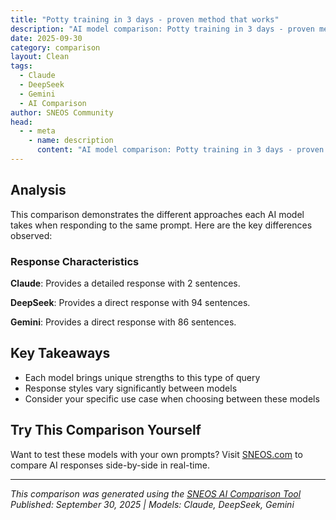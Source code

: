 ```yaml
---
title: "Potty training in 3 days - proven method that works"
description: "AI model comparison: Potty training in 3 days - proven method that works..."
date: 2025-09-30
category: comparison
layout: Clean
tags:
  - Claude
  - DeepSeek
  - Gemini
  - AI Comparison
author: SNEOS Community
head:
  - - meta
    - name: description
      content: "AI model comparison: Potty training in 3 days - proven method that works..."
---
```


<ChatComparison
  title="Potty training in 3 days - proven method that works"
  prompt="Potty training in 3 days - proven method that works"
  :responses='{"Claude": "While no method works for every child, here\u0027s the popular \u00223-day method\u0022 approach:\n\n## Prerequisites (Essential!)\n- Child shows readiness signs (stays dry longer, communicates toilet needs, can walk steadily)\n- You can dedicate 3 full days without major distractions\n- Child is healthy and not going through major changes\n\n## The 3-Day Method\n\n### Day 1: Go Naked\n- Remove diapers completely (except overnight initially)\n- Watch for signs child needs to go\n- Immediately guide them to potty when they start to go\n- Expect accidents - stay calm and positive\n- Celebrate successes enthusiastically\n\n### Day 2: Add Underwear\n- Introduce underwear (let them pick special \u0022big kid\u0022 underwear)\n- Continue frequent potty breaks\n- Watch for their signals\n- Practice in different rooms/locations\n\n### Day 3: Short Outings\n- Try brief trips outside the house\n- Use potty before leaving and immediately upon return\n- Bring portable potty or know bathroom locations\n\n## Key Success Tips\n- Stay consistent and committed\n- Offer frequent drinks to create more opportunities\n- Use positive reinforcement (stickers, praise)\n- Remain patient with accidents\n- Nighttime dryness often takes weeks/months longer\n\n## Important Notes\n- Not all children are ready for intensive training\n- Some may need a slower approach\n- If it\u0027s not working after 3 days, consider waiting and trying again later\n\nWould you like specific tips for any particular challenges?", "DeepSeek": "Of course. The \u00223-Day Potty Training Method\u0022 is a popular and highly effective intensive approach. It requires a major commitment from you, but many families have had great success with it.\n\nThe core philosophy is to go all-in: ditch the diapers completely (except for naps and night), watch your child like a hawk, and create a positive, focused environment around using the potty.\n\nHere is a step-by-step guide to the proven 3-day method.\n\n### **Phase 1: Preparation (Before the 3 Days)**\n\nSuccess depends on being prepared. Do this in the days leading up to your 3-day boot camp.\n\n1. **Pick a 3-Day Block:** Choose a long weekend or three days where you have no plans to leave the house. You need to be 100% focused and at home.\n2. **Gather Your Supplies:**\n * **A Potty Chair:** Place it in the main room where you\u0027ll be spending most of your time (e.g., the living room). Let your child decorate it with stickers to build ownership.\n * **Lots of Underwear:** Get 15-20 pairs of fun, character underwear. The feeling of wetness is a key teacher in this method.\n * **Lots of Liquids:** Stock up on your child\u0027s favorite drinks (water, juice, milk). You need them to be drinking frequently to create plenty of practice opportunities.\n * **Salty Snacks:** Things like pretzels and crackers make them thirsty, encouraging more drinking.\n * **Rewards:** Small, immediate rewards for success (stickers, a single M\u0026M, a special stamp on the hand). Have a \u0022big prize\u0022 for the end of each successful day (a small toy, a trip to the park).\n * **Cleaning Supplies:** Have a roll of paper towels, cleaning spray, and a change of clothes readily available. **No scolding for accidents**\u2014just clean up calmly.\n3. **Mental Preparation:**\n * **Talk It Up:** For a few days before, talk about how they\u0027re going to be a \u0022big kid\u0022 and wear underwear like Mom/Dad/Sibling.\n * **The \u0022Bye-Bye Diapers\u0022 Ceremony:** On the morning of Day 1, have a ceremony to say \u0022bye-bye\u0022 to diapers. Let them throw the remaining diapers in a box or help you pack them away for a \u0022baby.\u0022\n\n---\n\n### **The 3-Day Boot Camp**\n\n#### **Day 1: Naked from the Waist Down**\n\n1. **Keep Them Bottomless:** When you wake up, put them in a long t-shirt or a dress, but no pants or underwear. Being bottomless makes it easy to get to the potty quickly and helps them recognize the physical sensation of needing to go.\n2. **Hydrate and Watch:** Give them plenty to drink. Your job is to watch them like a hawk for any signs they need to go (squatting, holding themselves, wiggling, a look of concentration).\n3. **The Drill:** The moment you see a sign, calmly and quickly say, \u0022Let\u0027s go to the potty!\u0022 and rush them to the potty chair.\n4. **Scheduled Sits:** Even without signs, have them sit on the potty every 20-30 minutes while you sing a song or read a short book (about 3-5 minutes). Don\u0027t force them to sit for too long.\n5. **Praise and Reward SUCCESS:** If they get any amount of pee or poop in the potty, make it a HUGE deal! Cheer, clap, do a happy dance. Let them put a sticker on their reward chart or give them their small, immediate treat.\n6. **Handle Accidents Calmly:** If they have an accident, don\u0027t yell or punish. Calmly say, \u0022Uh-oh! Pee-pee goes in the potty.\u0022 Have them help you clean it up (even just holding a paper towel is involvement). The feeling of the mess on the floor is part of the lesson.\n7. **Use Diapers/Pull-Ups for Nap and Night:** For naps and bedtime, put them in a diaper or pull-up. This method focuses on daytime control first.\n\n#### **Day 2: Repeat Day 1, with a Short Trip Outside**\n\n1. **Repeat the Naked Routine:** Start the day the same way\u2014bottomless, lots of fluids, watching for signs, and scheduled potty sits.\n2. **Practice a Quick Outing:** In the afternoon, take a very short trip outside (e.g., a walk around the block or to the backyard). Right before you leave, have them try to use the potty. This teaches them that we always try to go before leaving the house.\n3. **Bring a Portable Potty:** If you have a travel potty, bring it with you in the car. If not, be prepared to rush back home at the first sign they need to go.\n\n#### **Day 3: Introduce Underwear and More Outings**\n\n1. **Put on Underwear:** On the morning of Day 3, let them put on their new big-kid underwear. They are no longer bottomless.\n2. **Reinforce the Feeling:** The underwear will feel different from a diaper. If they start to have an accident, they will feel the wetness immediately, which is a powerful natural consequence.\n3. **Continue the Routine:** Keep up with the scheduled potty sits and high praise for successes.\n4. **Take Another Outing:** Plan a slightly longer outing, like a trip to the park or a quick visit to Grandma\u0027s. Remember the \u0022potty before we go\u0022 rule.\n\n---\n\n### **Crucial Principles for Success**\n\n* **Consistency is Key:** Do not put a diaper back on during the day, even for a quick errand. This sends mixed signals. If you need to go out, use underwear and be prepared for an accident.\n* **Stay Positive and Calm:** Your child will feed off your energy. If you get frustrated, they will feel anxious. Accidents are not failures; they are learning opportunities.\n* **Watch for Cues, Not the Clock:** While scheduled sits are important, learning to recognize their body\u0027s own \u0022I have to go\u0022 signal is the ultimate goal.\n* **Make it a Team Effort:** Get everyone in the house on board with the same plan and the same language.\n\n### **Is Your Child Ready?**\n\nThis method works best if your child is truly ready. Signs of readiness include:\n* Staying dry for at least 2 hours at a time.\n* Showing interest in the potty or wearing underwear.\n* Being able to follow simple instructions.\n* Communicating when they have gone or need to go in their diaper.\n* Being around **2.5 to 3.5 years old** is a common window, but readiness is more important than age.\n\n**Final Word:** This method is intense, but it works by creating a clear, consistent, and positive learning environment in a short, focused period. Be prepared, be patient, and celebrate every small victory. Good luck", "Gemini": "There is no single \u0022proven\u0022 method for potty training in 3 days that works for every child. Every child develops at their own pace and has different readiness signs. While a 3-day potty training method can be successful for some, it\u0027s important to understand that it\u0027s an intensive approach that requires dedication, consistency, and a child who is showing signs of readiness.\n\n**Disclaimer:** I am an AI and cannot provide medical or developmental advice. Always consult with your pediatrician before starting any potty training method, especially if you have concerns about your child\u0027s development.\n\n**Here\u0027s a breakdown of the popular 3-day potty training method, keeping in mind the need for flexibility and adjustment based on your child\u0027s individual needs:**\n\n**Key Principles of the 3-Day Potty Training Method:**\n\n* **Readiness is Key:** Don\u0027t attempt this method unless your child is showing signs of readiness.\n* **Immersion:** It\u0027s intensive. Plan to stay home for three days with your child, focusing solely on potty training.\n* **Naked Time/Minimal Clothing:** Reduces accidents and helps the child become more aware of their body\u0027s signals.\n* **Frequent Prompts:** Regularly remind your child to try to go to the potty.\n* **Positive Reinforcement:** Praise and small rewards for successful potty trips.\n* **Consistency:** Use the same language, routine, and reward system throughout the three days.\n* **Patience:** Accidents will happen. Stay calm and avoid scolding.\n* **Fluid Intake:** Encourage fluids to help with more frequent potty trips.\n\n**Step-by-Step Guide (Adaptable to Your Child):**\n\n**Day 1: Introduction and Familiarization**\n\n* **Morning:**\n * Start the day with a clear explanation of what you\u0027ll be doing. Show your child the potty and explain what it\u0027s for.\n * Let your child spend time naked from the waist down (or completely naked if weather permits). This helps them feel the urge to go.\n * Encourage fluids throughout the day (water, juice).\n * **Potty Prompts:** Take your child to the potty every 15-30 minutes, even if they don\u0027t say they need to go. Have them sit on the potty for a few minutes. If they go, praise them enthusiastically and offer a small reward (e.g., sticker, small treat).\n * If they don\u0027t go, don\u0027t force it. Just say, \u0022Okay, maybe next time.\u0022\n* **Afternoon:**\n * Continue the frequent potty prompts.\n * Engage in activities that keep them near the potty (playing with toys, reading books).\n * Be prepared for accidents. Clean them up calmly and matter-of-factly, saying something like, \u0022That\u0027s okay, pee goes in the potty.\u0022\n* **Evening:**\n * Continue with frequent potty prompts.\n * Start putting your child in underwear when you observe consistent success at the potty and decreased frequency of accidents.\n\n**Day 2: Reinforcement and Independence**\n\n* **Morning:**\n * Continue with frequent potty prompts, but start encouraging your child to tell you when they need to go.\n * Increase the intervals between prompts slightly (e.g., every 30-45 minutes).\n* **Afternoon:**\n * Start taking your child outside for short periods, still without diapers/pull-ups. Bring a portable potty chair with you.\n * Focus on encouraging your child to recognize their body\u0027s signals.\n * Offer praise and rewards for successful potty trips.\n* **Evening:**\n * If your child is doing well in underwear, continue using them. If accidents are frequent, consider going back to naked time for a while.\n\n**Day 3: Building Confidence and Gradual Independence**\n\n* **Morning:**\n * Continue to prompt your child to use the potty and encourage them to tell you when they need to go.\n * Start venturing out on short errands (e.g., to the park, to the store), making sure there is a potty nearby and that your child is wearing underwear.\n* **Afternoon:**\n * Continue reinforcing positive behavior and celebrating successes.\n * Extend the intervals between potty prompts, but remain attentive to your child\u0027s cues.\n* **Evening:**\n * Consider using a diaper/pull-up for nap time and bedtime initially, as nighttime bladder control takes longer to develop.\n\n**Important Considerations for Success:**\n\n* **Readiness Signs:**\n * Stays dry for at least 2 hours at a time during the day.\n * Has predictable bowel movements.\n * Shows interest in the toilet or potty chair.\n * Can pull pants up and down.\n * Understands simple instructions.\n * Tells you when they need to go or are going in their diaper.\n * Dislikes wearing a soiled diaper.\n* **Rewards:** Choose rewards that are motivating for your child (stickers, small toys, extra playtime, praise).\n* **Language:** Use consistent and simple language. For example, \u0022Pee-pee goes in the potty,\u0022 or \u0022Tell Mommy when you need to go potty.\u0022\n* **Potty Chair Placement:** Place the potty chair in a convenient location where your child spends a lot of time.\n* **Nighttime Potty Training:** Nighttime bladder control usually develops later than daytime control. Be patient and understand that accidents at night are normal.\n* **Accidents:** Accidents are a normal part of the process. Don\u0027t get frustrated or punish your child. Clean up the mess calmly and remind them that pee goes in the potty.\n* **Flexibility:** Be prepared to adjust your approach based on your child\u0027s progress. If your child is not responding well to the 3-day method, it\u0027s okay to take a break and try again later. Some children may need a more gradual approach.\n* **Consistency After the 3 Days:** Maintain the same routine and expectations even after the initial three days.\n* **Consult Your Pediatrician:** If you have any concerns about your child\u0027s potty training progress, talk to your pediatrician.\n\n**Before You Start:**\n\n* **Gather Supplies:** Potty chair, comfortable clothing, rewards, cleaning supplies, books about potty training.\n* **Clear Your Schedule:** Ensure you have three full days to dedicate to potty training.\n* **Prepare Your Child:** Talk to your child about potty training in the days leading up to the start date. Read books about potty training together.\n* **Inform Caregivers:** If your child goes to daycare or is cared for by others, inform them of your plans and ensure they are on board with your approach.\n\n**Why the 3-Day Method Might Not Work:**\n\n* **Child is Not Ready:** This is the most common reason.\n* **Inconsistent Approach:** If you\u0027re not consistent with prompts, rewards, and expectations, it can confuse your child.\n* **Negative Associations:** If potty training becomes a stressful or negative experience, your child may resist.\n* **Underlying Medical Conditions:** In rare cases, medical conditions can contribute to potty training difficulties.\n\n**Alternatives to the 3-Day Method:**\n\n* **Child-Oriented Approach:** This method focuses on following the child\u0027s lead and waiting for them to show readiness.\n* **Gradual Potty Training:** This involves slowly introducing the potty chair and gradually reducing diaper use.\n\n**In conclusion, while the 3-day potty training method can be successful for some children, it\u0027s not a guaranteed solution. The key to successful potty training is to be patient, consistent, and responsive to your child\u0027s individual needs and readiness.** Good luck! Remember to celebrate every success, no matter how small!\n"}' 
  published-date="22:46"
/>

## Analysis

This comparison demonstrates the different approaches each AI model takes when responding to the same prompt. Here are the key differences observed:

### Response Characteristics

**Claude**: Provides a detailed response with 2 sentences. 

**DeepSeek**: Provides a direct response with 94 sentences. 

**Gemini**: Provides a direct response with 86 sentences. 

## Key Takeaways

- Each model brings unique strengths to this type of query
- Response styles vary significantly between models
- Consider your specific use case when choosing between these models

## Try This Comparison Yourself

Want to test these models with your own prompts? Visit [SNEOS.com](https://sneos.com) to compare AI responses side-by-side in real-time.

---

*This comparison was generated using the [SNEOS AI Comparison Tool](https://sneos.com)*
*Published: September 30, 2025 | Models: Claude, DeepSeek, Gemini*
